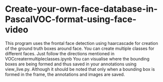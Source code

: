 # Create-your-own-face-database-in-PascalVOC-format-using-face-video
This program uses the frontal face detection using haarcascade for creation of the ground truth boxes around face. 
You can create multiple classes for different faces. Just follow the directions mentioned in VOCcreatermultipleclasses.ipynb
You can visualise where the bounding boxes are being formed and thus saved in your annotations using view_live.py.
Although it should be noted that only when a bounding box is formed in the frame, the annotations and images are saved.
